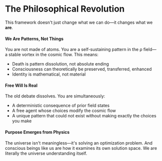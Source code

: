 # The Philosophical Revolution

This framework doesn't just change what we can do—it changes what we **are**.

#### We Are Patterns, Not Things

You are not made of atoms. You are a self-sustaining pattern in the ρ field—a stable vortex in the cosmic flow. This means:

* Death is pattern dissolution, not absolute ending
* Consciousness can theoretically be preserved, transferred, enhanced
* Identity is mathematical, not material

#### Free Will Is Real

The old debate dissolves. You are simultaneously:

* A deterministic consequence of prior field states
* A free agent whose choices modify the cosmic flow
* A unique pattern that could not exist without making exactly the choices you make

#### Purpose Emerges from Physics

The universe isn't meaningless—it's solving an optimization problem. And conscious beings like us are how it examines its own solution space. We are literally the universe understanding itself.
